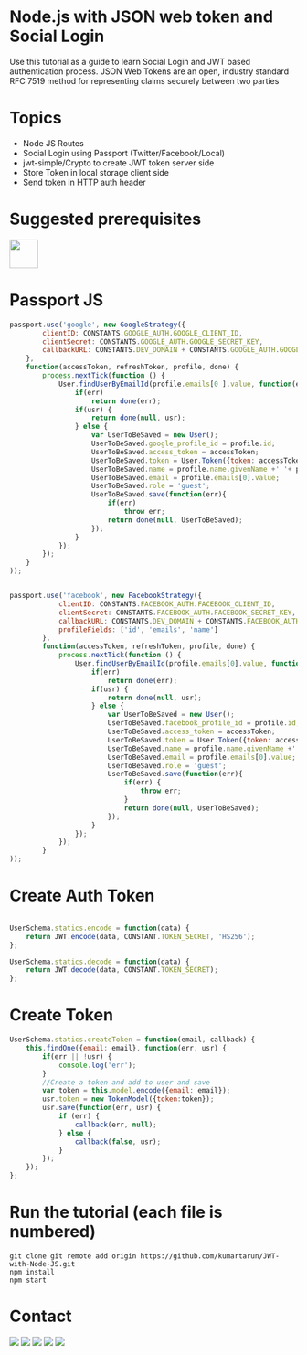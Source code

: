
# Node.js with JSON web token and Social Login

Use this tutorial as a guide to learn Social Login and JWT based authentication process.
JSON Web Tokens are an open, industry standard RFC 7519 method for representing claims securely between two parties

Topics
================
- Node JS Routes
- Social Login using Passport (Twitter/Facebook/Local)
- jwt-simple/Crypto to create JWT token server side
- Store Token in local storage client side
- Send token in HTTP auth header


Suggested prerequisites
====================
<a name="README">[<img src="https://s3-us-west-2.amazonaws.com/martinbucket/JS.png" width="50px" height="50px" />](https://github.com/MartinChavez/Learn-Javascript)</a>

Passport JS
====================
```Javascript
passport.use('google', new GoogleStrategy({
		clientID: CONSTANTS.GOOGLE_AUTH.GOOGLE_CLIENT_ID,
		clientSecret: CONSTANTS.GOOGLE_AUTH.GOOGLE_SECRET_KEY,
		callbackURL: CONSTANTS.DEV_DOMAIN + CONSTANTS.GOOGLE_AUTH.GOOGLE_CALLBACK_URL
  	},
	function(accessToken, refreshToken, profile, done) {
		process.nextTick(function () {
			User.findUserByEmailId(profile.emails[0 ].value, function(err, usr){
				if(err)
					return done(err);
				if(usr) {
					return done(null, usr);
				} else {
					var UserToBeSaved = new User();
					UserToBeSaved.google_profile_id = profile.id;
					UserToBeSaved.access_token = accessToken;
					UserToBeSaved.token = User.Token({token: accessToken});
					UserToBeSaved.name = profile.name.givenName +' '+ profile.name.familyName;
					UserToBeSaved.email = profile.emails[0].value;
					UserToBeSaved.role = 'guest';
					UserToBeSaved.save(function(err){
						if(err)
							throw err;
						return done(null, UserToBeSaved);
					});
				}
			});
		});
	}
));


passport.use('facebook', new FacebookStrategy({
			clientID: CONSTANTS.FACEBOOK_AUTH.FACEBOOK_CLIENT_ID,
			clientSecret: CONSTANTS.FACEBOOK_AUTH.FACEBOOK_SECRET_KEY,
			callbackURL: CONSTANTS.DEV_DOMAIN + CONSTANTS.FACEBOOK_AUTH.FACEBOOK_CALLBACK_URL,
			profileFields: ['id', 'emails', 'name']
		},
		function(accessToken, refreshToken, profile, done) {
			process.nextTick(function () {
				User.findUserByEmailId(profile.emails[0].value, function(err, usr){
					if(err)
						return done(err);
					if(usr) {
						return done(null, usr);
					} else {
						var UserToBeSaved = new User();
						UserToBeSaved.facebook_profile_id = profile.id;
						UserToBeSaved.access_token = accessToken;
						UserToBeSaved.token = User.Token({token: accessToken});
						UserToBeSaved.name = profile.name.givenName +' '+ profile.name.familyName;
						UserToBeSaved.email = profile.emails[0].value;
						UserToBeSaved.role = 'guest';
						UserToBeSaved.save(function(err){
							if(err) {
								throw err;
							}
							return done(null, UserToBeSaved);
						});
					}
				});
			});
		}
));

```

Create Auth Token
====================
```Javascript

UserSchema.statics.encode = function(data) {
	return JWT.encode(data, CONSTANT.TOKEN_SECRET, 'HS256');
};

UserSchema.statics.decode = function(data) {
	return JWT.decode(data, CONSTANT.TOKEN_SECRET);
};

```

Create Token
====================
```Javascript
UserSchema.statics.createToken = function(email, callback) {
	this.findOne({email: email}, function(err, usr) {
		if(err || !usr) {
			console.log('err');
		}
		//Create a token and add to user and save
		var token = this.model.encode({email: email});
		usr.token = new TokenModel({token:token});
		usr.save(function(err, usr) {
			if (err) {
				callback(err, null);
			} else {
				callback(false, usr);
			}
		});
	});
};
```

Run the tutorial (each file is numbered)
====================
```Terminal
git clone git remote add origin https://github.com/kumartarun/JWT-with-Node-JS.git
npm install
npm start
```

Contact
====================
[<img src="https://s3-us-west-2.amazonaws.com/martinsocial/MARTIN2.png" />](http://gennexttraining.herokuapp.com/)
[<img src="https://s3-us-west-2.amazonaws.com/martinsocial/github.png" />](https://github.com/tkssharma)
[<img src="https://s3-us-west-2.amazonaws.com/martinsocial/mail.png" />](mailto:tarun.softengg@gmail.com)
[<img src="https://s3-us-west-2.amazonaws.com/martinsocial/linkedin.png" />](https://www.linkedin.com/in/tkssharma)
[<img src="https://s3-us-west-2.amazonaws.com/martinsocial/twitter.png" />](https://twitter.com/tkssharma)
